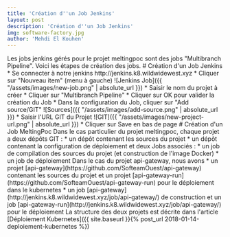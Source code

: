 ```yaml
---
title: 'Création d''un Job Jenkins'
layout: post
description: 'Création d''un Job Jenkins'
img: software-factory.jpg
author: 'Mehdi El Kouhen'
---
```


<p>Les jobs jenkins g&eacute;r&eacute;s pour le projet meltingpoc sont des jobs "Multibranch Pipeline". Voici les &eacute;tapes de cr&eacute;ation des jobs. # Cr&eacute;ation d'un Job Jenkins * Se connecter &agrave; notre jenkins http://jenkins.k8.wildwidewest.xyz * Cliquer sur "Nouveau item" (menu &agrave; gauche) ![Jenkins Job]({{ "/assets/images/new-job.png" | absolute_url }}) * Saisir le nom du projet &agrave; cr&eacute;er * Cliquer sur "Multibranch Pipeline" * Cliquer sur OK pour valider la cr&eacute;ation du Job * Dans la configuration du Job, cliquer sur "Add source/GIT" ![Sources]({{ "/assets/images/add-source.png" | absolute_url }}) * Saisir l'URL GIT du Projet ![GIT]({{ "/assets/images/new-project-url.png" | absolute_url }}) * Cliquer sur Save en bas de page # Cr&eacute;ation d'un Job MeltingPoc Dans le cas particulier du projet meltingpoc, chaque projet a deux d&eacute;p&ocirc;ts GIT : * un d&eacute;p&ocirc;t contenant les sources du projet * un d&eacute;p&ocirc;t contenant la configuration de d&eacute;ploiement et deux Jobs associ&eacute;s : * un job de compilation des sources du projet (et construction de l'image Docker) * un job de d&eacute;ploiement Dans le cas du projet api-gateway, nous avons * un projet [api-gateway](https://github.com/SofteamOuest/api-gateway) contenant les sources du projet et un projet [api-gateway-run](https://github.com/SofteamOuest/api-gateway-run) pour le d&eacute;ploiement dans le kubernetes * un job [api-gateway](http://jenkins.k8.wildwidewest.xyz/job/api-gateway/) de construction et un job [api-gateway-run](http://jenkins.k8.wildwidewest.xyz/job/api-gateway/) pour le d&eacute;ploiement La structure des deux projets est d&eacute;crite dans l'article [D&eacute;ploiement Kubernetes]({{ site.baseurl }}{% post_url 2018-01-14-deploiement-kubernetes %})</p>